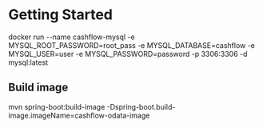 # Getting Started
docker run --name cashflow-mysql -e MYSQL_ROOT_PASSWORD=root_pass -e MYSQL_DATABASE=cashflow -e MYSQL_USER=user -e MYSQL_PASSWORD=password -p 3306:3306 -d mysql:latest

## Build image
mvn spring-boot:build-image -Dspring-boot.build-image.imageName=cashflow-odata-image